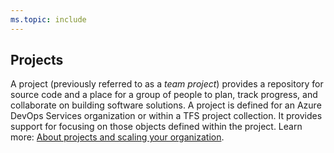 ```yaml
---
ms.topic: include
---
```

 
## Projects
A project (previously referred to as a *team project*) provides a repository for source code and a place for a group of people to plan, track progress, and collaborate on building software solutions. A project is defined for an Azure DevOps Services organization or within a TFS project collection. It provides support for focusing on those objects defined within the project. Learn more: [About projects and scaling your organization](/azure/devops/organizations/projects/about-projects).